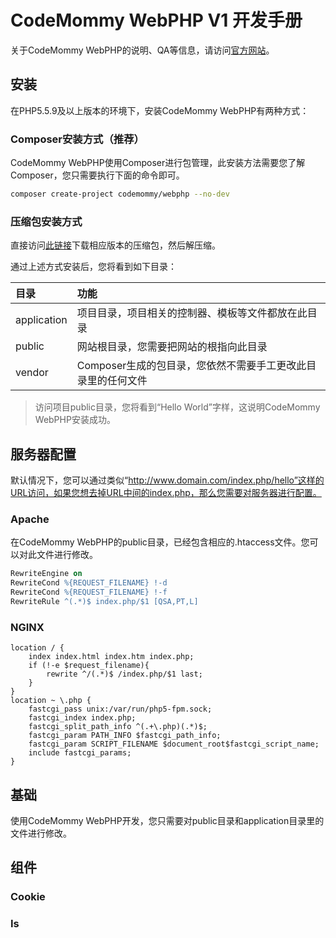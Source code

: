 # CodeMommy WebPHP V1 开发手册

关于CodeMommy WebPHP的说明、QA等信息，请访问[官方网站](http://www.codemommy.com/)。

## 安装

在PHP5.5.9及以上版本的环境下，安装CodeMommy WebPHP有两种方式：

### Composer安装方式（推荐）

CodeMommy WebPHP使用Composer进行包管理，此安装方法需要您了解Composer，您只需要执行下面的命令即可。

```bash
composer create-project codemommy/webphp --no-dev
```

### 压缩包安装方式

直接访问[此链接](https://github.com/CodeMommy/WebPHP/releases)下载相应版本的压缩包，然后解压缩。

通过上述方式安装后，您将看到如下目录：

| 目录         | 功能                                               |
| :---------- | :------------------------------------------------ |
| application | 项目目录，项目相关的控制器、模板等文件都放在此目录            |
| public      | 网站根目录，您需要把网站的根指向此目录                    |
| vendor      | Composer生成的包目录，您依然不需要手工更改此目录里的任何文件 |

> 访问项目public目录，您将看到“Hello World”字样，这说明CodeMommy WebPHP安装成功。

## 服务器配置

默认情况下，您可以通过类似“http://www.domain.com/index.php/hello”这样的URL访问，如果您想去掉URL中间的index.php，那么您需要对服务器进行配置。

### Apache

在CodeMommy WebPHP的public目录，已经包含相应的.htaccess文件。您可以对此文件进行修改。

```Apache
RewriteEngine on
RewriteCond %{REQUEST_FILENAME} !-d
RewriteCond %{REQUEST_FILENAME} !-f
RewriteRule ^(.*)$ index.php/$1 [QSA,PT,L]
```

### NGINX

```Nginx
location / {
    index index.html index.htm index.php;
    if (!-e $request_filename){
        rewrite ^/(.*)$ /index.php/$1 last;
    }
}
location ~ \.php {
    fastcgi_pass unix:/var/run/php5-fpm.sock;
    fastcgi_index index.php;
    fastcgi_split_path_info ^(.+\.php)(.*)$;
    fastcgi_param PATH_INFO $fastcgi_path_info;
    fastcgi_param SCRIPT_FILENAME $document_root$fastcgi_script_name;
    include fastcgi_params;
}
```

## 基础

使用CodeMommy WebPHP开发，您只需要对public目录和application目录里的文件进行修改。

## 组件

### Cookie

### Is